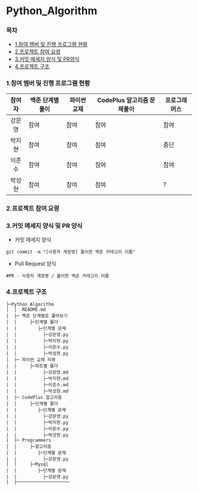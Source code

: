 # Python_Algorithm

### 목차
* [1.참여 멤버 및 진행 프로그램 현황](#1참여-멤버-및-진행-프로그램-현황)
* [2.프로젝트 참여 요령](#2프로젝트-참여-요령)
* [3.커밋 메세지 양식 및 PR양식](#3커밋-메세지-양식-및-pr-양식)
* [4.프로젝트 구조](#4프로젝트-구조)


### 1.참여 멤버 및 진행 프로그램 현황   

| 참여자 |   백준 단계별 풀이   |   파이썬 교재  |    CodePlus 알고리즘 문제풀이  |   프로그래머스    |
| :----: | ---- | ---- | ---- | ---- |
| 강문영 |   참여   |  참여    |    참여  |  참여    |
| 박지현 |   참여   |    참여  |   참여   |    중단  |
| 이준수 |  참여    |   참여   |   참여   |      참여  |
| 박성현 |  참여    |    참여  |   참여   |   ?   |


### 2.프로젝트 참여 요령


### 3.커밋 메세지 양식 및 PR 양식
* 커밋 메세지 양식

```
git commit -m "[사용자 계정명] 풀이한 백준 카테고리 이름"
```

* Pull Request 양식

```
#PR - 사용자 계정명 / 풀이한 백준 카테고리 이름
```

### 4.프로젝트 구조 
```tree
├─Python_Algorithm
│  │  README.md
│  ├─ 백준 단계별로 풀어보기
│  │     ├─단계별 폴더
|  |        ├─단계별 문제
|  |          ├─강문영.py
|  |          ├─박지현.py
|  |          ├─이준수.py
|  |          ├─박성현.py
│  ├─ 파이썬 교재 리뷰
│  │     ├─파트별 폴더
|  |          ├─강문영.md
|  |          ├─박지현.md
|  |          ├─이준수.md
|  |          ├─박성현.md
|  ├─ CodePlus 알고리즘
│  │     ├─단계별 폴더
|  |        ├─단계별 문제
|  |          ├─강문영.py
|  |          ├─박지현.py
|  |          ├─이준수.py
|  |          ├─박성현.py
|  ├─ Programmers
│  │     ├─알고리즘
|  |        ├─단계별 문제
|  |          ├─강문영.py
│  │     ├─Mysql
|  |        ├─단계별 문제
|  |          ├─강문영.py
|  ├────────────────────
```
